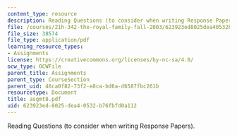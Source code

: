 ```yaml
---
content_type: resource
description: Reading Questions (to consider when writing Response Papers).
file: /courses/21h-342-the-royal-family-fall-2003/623923ed8025dea40532b76fbfd0a112_asgmt8.pdf
file_size: 38574
file_type: application/pdf
learning_resource_types:
- Assignments
license: https://creativecommons.org/licenses/by-nc-sa/4.0/
ocw_type: OCWFile
parent_title: Assignments
parent_type: CourseSection
parent_uid: 46ca0f82-73f2-e8ca-bd6a-d6587fbc261b
resourcetype: Document
title: asgmt8.pdf
uid: 623923ed-8025-dea4-0532-b76fbfd0a112
---
```

Reading Questions (to consider when writing Response Papers).